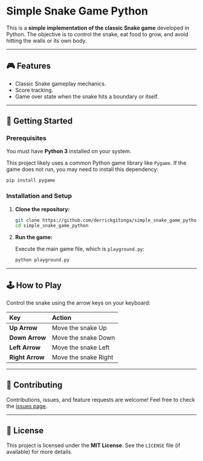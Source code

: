 
# Simple Snake Game Python

This is a **simple implementation of the classic Snake game** developed in Python. The objective is to control the snake, eat food to grow, and avoid hitting the walls or its own body.

-----

## 🎮 Features

  * Classic Snake gameplay mechanics.
  * Score tracking.
  * Game over state when the snake hits a boundary or itself.

-----

## 🚀 Getting Started

### Prerequisites

You must have **Python 3** installed on your system.

This project likely uses a common Python game library like `Pygame`. If the game does not run, you may need to install this dependency:

```bash
pip install pygame
```

### Installation and Setup

1.  **Clone the repository:**

    ```bash
    git clone https://github.com/derrickgitonga/simple_snake_game_python.git
    cd simple_snake_game_python
    ```

2.  **Run the game:**

    Execute the main game file, which is `playground.py`:

    ```bash
    python playground.py
    ```

-----

## 🕹️ How to Play

Control the snake using the arrow keys on your keyboard:

| Key | Action |
| :--- | :--- |
| **Up Arrow** | Move the snake Up |
| **Down Arrow** | Move the snake Down |
| **Left Arrow** | Move the snake Left |
| **Right Arrow** | Move the snake Right |

-----

## 🤝 Contributing

Contributions, issues, and feature requests are welcome\! Feel free to check the [issues page](https://www.google.com/search?q=https://github.com/derrickgitonga/simple_snake_game_python/issues).

-----

## 📄 License

This project is licensed under the **MIT License**. See the `LICENSE` file (if available) for more details.
